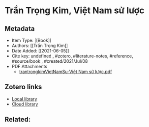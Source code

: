 # Trần Trọng Kim, Việt Nam sử lược

## Metadata

* Item Type: [[Book]]
* Authors: [[Trần Trọng Kim]]
* Date Added: [[2021-06-05]]
* Cite key: undefined
, #zotero, #literature-notes, #reference, #source/book , #created/2021/Jul/08
* PDF Attachments
	- [trantrongkimVietNamSu-Việt Nam sử lược.pdf](zotero://open-pdf/library/items/ZAGGHZ67)


##  Zotero links
* [Local library](zotero://select/items/1_YRK6EIEX)
* [Cloud library](http://zotero.org/users/2023153/items/YRK6EIEX)

## Related:
